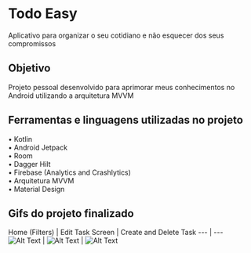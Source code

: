 # Todo Easy
Aplicativo para organizar o seu cotidiano e não esquecer dos seus compromissos 

## Objetivo 
Projeto pessoal desenvolvido para aprimorar meus conhecimentos no Android utilizando a arquitetura MVVM

## Ferramentas e linguagens utilizadas no projeto
• Kotlin  
• Android Jetpack  
• Room  
• Dagger Hilt  
• Firebase (Analytics and Crashlytics)  
• Arquitetura MVVM  
• Material Design  

## Gifs do projeto finalizado

Home (Filters) | Edit Task Screen | Create and Delete Task
--- | ---
![Alt Text](https://media2.giphy.com/media/ooK7DOydVl68DisaWb/giphy.gif?cid=790b7611cfca9da8fc008b59848108583e4b59a6d5442f9b&rid=giphy.gif&ct=g) | ![Alt Text](https://media4.giphy.com/media/JYCgOpLU21wbbdRId1/giphy.gif?cid=790b761111984e7640ef2221e844740900fb644b328e483d&rid=giphy.gif&ct=g) | ![Alt Text](https://media2.giphy.com/media/d5uBPsDa3jwNgEYa8j/giphy.gif?cid=790b7611a3a74adb3b1a7432d3e0a3fb803863622159c4df&rid=giphy.gif&ct=g)


